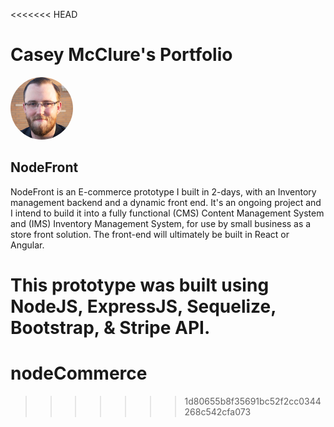 <<<<<<< HEAD
# Casey McClure's Portfolio

<img style="height: 100px; width: 100px; border-radius: 100%;" src="images/casey-mcclure.jpg"/>

## NodeFront

NodeFront is an E-commerce prototype I built in 2-days, with an Inventory management backend and 
a dynamic front end. It's an ongoing project and I intend to build it into a fully functional (CMS) 
Content Management System and (IMS) Inventory Management System, for use by small business as a store
front solution. The front-end will ultimately be built in React or Angular. 

This prototype was built using **NodeJS, ExpressJS, Sequelize, Bootstrap, & Stripe API**. 
=======
# nodeCommerce
>>>>>>> 1d80655b8f35691bc52f2cc0344268c542cfa073
